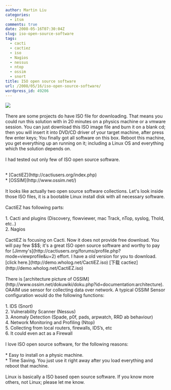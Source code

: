 ```yaml
---
author: Martin Liu
categories:
  - itsm
comments: true
date: 2008-05-16T07:30:04Z
slug: iso-open-source-software
tags:
  - cacti
  - cactiez
  - iso
  - Nagios
  - nessus
  - ntop
  - ossim
  - snort
title: ISO open source software
url: /2008/05/16/iso-open-source-software/
wordpress_id: 49206
---
```


![](http://thelegendarywolf.googlepages.com/dvd.jpg)<br /><br />There are some projects do have ISO file for downloading. That means you could run this solution with in 20 minutes on a physics machine or a vmware session. You can just download this ISO image file and burn it on a blank cd; then you will insert it into DVD/CD driver of your target machine, after press few enter keys; You finally got all software on this box. Reboot this machine, you get everything up an running on it; including a Linux OS and everything which the solution depends on.<br /><br />I had tested out only few of ISO open source software.<br />

<br />	
  * [CactiEZ](http://cactiusers.org/index.php)
<br />	
  * [OSSIM](http://www.ossim.net/)
<br /><br />It looks like actually two open source software collections. Let's look inside those ISO files, it is a bootable Linux install disk with all necessary software.<br /><br />CactiEZ has following parts:<br /><br />	
  1. Cacti and plugins (Discovery, flowviewer, mac Track, nTop, syslog, Thold, etc..)
<br />	
  2. Nagios
<br /><br />CactiEZ is focusing on Cacti. Now it does not provide free download. You will pay few $$$; it's  a great ISO open source software and worthy to pay for [Jimmy's](http://cactiusers.org/forums/profile.php?mode=viewprofile&u=2) effort. I have a old version for you to download. [click here.](http://demo.wholog.net/CactiEZ.iso) [下载 cactiez](http://demo.wholog.net/CactiEZ.iso)<br /><br />There is [architecture picture of OSSIM](http://www.ossim.net/dokuwiki/doku.php?id=documentation:architecture). OAAIM use sensor for collecting data over network. A typical OSSIM Sensor configuration would do the following functions:<br />

<br />	
  1. IDS (Snort)
<br />	
  2. Vulnerability Scanner (Nessus)
<br />	
  3. Anomaly Detection (Spade, p0f, pads, arpwatch, RRD ab behaviour)
<br />	
  4. Network Monitoring and Profiling (Ntop)
<br />	
  5. Collecting from local routers, firewalls, IDS’s, etc
<br />	
  6. It could even act as a Firewall
<br /><br />I love ISO open source software, for the following reasons:<br /><br />	
  * Easy to install on a physic machine.
<br />	
  * Time Saving. You just use it right away after you load everything and reboot that machine.
<br /><br />Linux is basically  a ISO based open source software. If you know more others, not Linux; please let me know.
